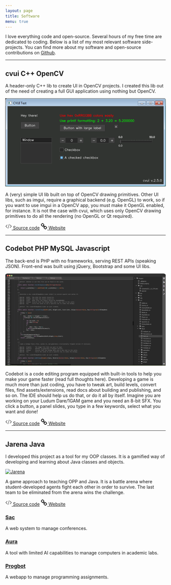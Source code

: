 ```yaml
---
layout: page
title: Software
menu: true
---
```


I love everything code and open-source. Several hours of my free time are dedicated to coding. Below is a list of my most relevant software side-projects. You can find more about my software and open-source contributions on [Github](https://github.com/dovyski).

___  

<div class="item">
<h2>cvui <span class="type cpp">C++</span> <span class="type opencv">OpenCV</span></h2>
<p class="meta">A header-only C++ lib to create UI in OpenCV projects. I created this lib out of the need of creating a full GUI application using nothing but OpenCV.</p>
<a href="https://github.com/Dovyski/cvui"><img src="https://raw.githubusercontent.com/Dovyski/depository/master/cvui.png?20160819" title="cvui" /></a>
<p class="description">
A (very) simple UI lib built on top of OpenCV drawing primitives. Other UI libs, such as imgui, require a graphical backend (e.g. OpenGL) to work, so if you want to use imgui in a OpenCV app, you must make it OpenGL enabled, for instance. It is not the case with cvui, which uses only OpenCV drawing primitives to do all the rendering (no OpenGL or Qt required).
</p>
<p class="more">
	<span class="type extra"><a href="(https://github.com/Dovyski/cvui"><img src="/public/img/code.png" title="Website" /> Source code</a></span>
    <span class="type extra"><a href="(https://github.com/Dovyski/cvui"><img src="/public/img/link.png" title="Website" /> Website</a></span>
</p>
</div>

___  

<div class="item">
<h2>Codebot <span class="type php">PHP</span> <span class="type mysql">MySQL</span> <span class="type js">Javascript</span></h2>
<p class="meta">The back-end is PHP with no frameworks, serving REST APIs (speaking JSON). Front-end was built using jQuery, Bootstrap and some UI libs.</p>
<a href="https://github.com/Dovyski/Codebot"><img src="/public/img/codebot.png" title="Codebot" /></a>
<p class="description">
Codebot is a code editing program equipped with built-in tools to help you make your game faster (read full thoughts here). Developing a game is much more than just coding, you have to tweak art, build levels, convert files, find assets/extensions, read docs about building and publishing, and so on. The IDE should help us do that, or do it all by itself. Imagine you are working on your Ludum Dare/1GAM game and you need an 8-bit SFX. You click a button, a panel slides, you type in a few keywords, select what you want and done!
</p>
<p class="more">
	<span class="type extra"><a href="(https://github.com/Dovyski/Codebot"><img src="/public/img/code.png" title="Website" /> Source code</a></span>
    <span class="type extra"><a href="(https://github.com/Dovyski/Codebot"><img src="/public/img/link.png" title="Website" /> Website</a></span>
</p>
</div>

___

<div class="item">
<h2>Jarena <span class="type java">Java</span></h2>
<p class="meta">I developed this project as a tool for my OOP classes. It is a gamified way of developing and learning about Java classes and objects.</p>
<a href="https://github.com/Dovyski/Jarena"><img src="https://cloud.githubusercontent.com/assets/512405/9395397/9c3e4b06-4764-11e5-9669-ba1775a00bdd.png" title="Jarena" /></a>
<p class="description">
A game approach to teaching OPP and Java. It is a battle arena where student-developed agents fight each other in order to survive. The last team to be eliminated from the arena wins the challenge.
</p>
<p class="more">
	<span class="type extra"><a href="(https://github.com/Dovyski/Jarena"><img src="/public/img/code.png" title="Website" /> Source code</a></span>
    <span class="type extra"><a href="(https://github.com/Dovyski/Jarena"><img src="/public/img/link.png" title="Website" /> Website</a></span>
</p>
</div>

### [Sac](https://github.com/Dovyski/Sac)
A web system to manage conferences.

### [Aura](https://github.com/Dovyski/Aura)
A tool with limited AI capabilities to manage computers in academic labs.

### [Progbot](https://github.com/Dovyski/Progbot)
A webapp to manage programming assignments.
